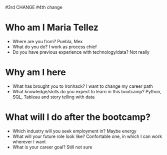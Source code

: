 #3rd CHANGE
#4th change

# Who am I Maria Tellez

* Where are you from? Puebla, Mex
* What do you do? I work as process chief
* Do you have previous experience with technology/data? Not really

# Why am I here

* What has brought you to Ironhack? I want to change my career path
* What knowledge/skills do you expect to learn in this bootcamp? Python, SQL, Tableau and story telling with data

# What will I do after the bootcamp?

* Which industry will you seek employment in? Maybe energy
* What will your future role look like? Confortable one, in which I can work wherever I want
* What is your career goal? Still not sure